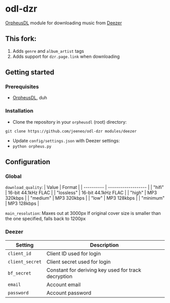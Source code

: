 # odl-dzr
[OrpheusDL](https://github.com/yarrm80s/orpheusdl) module for downloading music from [Deezer](https://www.deezer.com/)

## This fork:
1. Adds `genre` and `album_artist` tags
2. Adds support for `dzr.page.link` when downloading

## Getting started
### Prerequisites
- [OrpheusDL](https://github.com/yarrm80s/orpheusdl), duh

### Installation
- Clone the repository in your `orpheusdl` (root) directory:
```
git clone https://github.com/jeeneo/odl-dzr modules/deezer
```
- Update `config/settings.json` with Deezer settings:
- `python orpheus.py`

## Configuration
### Global
`download_quality`:
| Value      | Format              |
| ---------- | ------------------- |
| "hifi"     | 16-bit 44.1kHz FLAC |
| "lossless" | 16-bit 44.1kHz FLAC |
| "high"     | MP3 320kbps         |
| "medium"   | MP3 320kbps         |
| "low"      | MP3 128kbps         |
| "minimum"  | MP3 128kbps         |

`main_resolution`:
Maxes out at 3000px
If original cover size is smaller than the one specified, falls back to 1200px

### Deezer
| Setting         | Description                                         |
| --------------- | --------------------------------------------------- |
| `client_id`     | Client ID used for login                            |
| `client_secret` | Client secret used for login                        |
| `bf_secret`     | Constant for deriving key used for track decryption |
| `email`         | Account email                                       |
| `password`      | Account password                                    |
